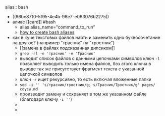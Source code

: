 alias:: bash

- ((66be8710-5f95-4e4b-96e7-e063076b2275))
- алиас [[card]] #bash
	- alias alias_name="command_to_run"
	- [how to create bash aliases](https://linuxize.com/post/how-to-create-bash-aliases/)
- как в куче текстовых файлов найти и заменить одно буквосочетание на другое? (например "трасник" на "тростник")
	- [[замена в файлах подсказанная дипсиком]]
	- `grep -rl -e 'трасник' -e 'Трасник'`
	- выводит список файлов с данными цепочками символов
	  ключ `-l` позволяет выводить только имена файлов, бэз этого ключа в выводе так же присутствует фрагмент текста с указанной цепочкой символов
	- ключ `-r` ищет рекурсивно, то есть включая вложенные папки
	- `sed -i '' 's/трасник/тростник/g; s/Трасник/Тростник/g' pages/соусы.md`
	- производит замену и сохраняет в том же указанном файле (благодаря ключу `-i ''`)
	-
	-
